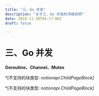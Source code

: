 ```yaml
---
title: "三、Go 并发"
description: "关于三、Go 并发的详细说明"
date: 2024-11-30T04:17:00Z
draft: false

---
```


# 三、Go 并发

**Goroutine、Channel、Mutex**

*[不支持的块类型: *notionapi.ChildPageBlock]*

*[不支持的块类型: *notionapi.ChildPageBlock]*





